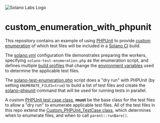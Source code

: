 ![Solano Labs Logo](https://www.solanolabs.com/assets/solano-labs-1cfeb8f4276fc9294349039f602d5923.png) 
# custom_enumeration_with_phpunit

This repository contains an example of using [PHPUnit](https://phpunit.de/) to provide
[custom enumeration](http://docs.solanolabs.com/Beta/custom-enumeration/) of which test files
will be included in a [Solano CI](https://www.solanolabs.com/) build.

The [solano.yml](./solano.yml) configuration file demonstrates preparing the workers, specifying
``solano-test-enumeration.php`` as the enumeration script, and defines multiple
[build profiles](http://docs.solanolabs.com/Beta/build-profiles/) that change the
[environment variables](http://docs.solanolabs.com/Setup/setting-environment-variables/)
used to determine the applicable test files.

The [solano-test-enumeration.php](./solano-test-enumeration.php) script does a "dry run" with PHPUnit (by setting
``ENUMERATE_FILES=true``) to build a list of test files and create the 
[solano-phpunit](https://github.com/solanolabs/solano-phpunit) command that will be used
for running tests in parallel. 

A custom [PHPUnit test case class](https://phpunit.de/manual/current/en/extending-phpunit.html),
**must** be the base class for the test files to allow a "dry run" to enumerate applicable test files.
All of the test files in this repo extend the [Custom_PHPUnit_TestCase class](./tests/custom_test_case.php),
which determines when to enumerate files, and when to call ``parent::runBare()``.
